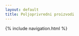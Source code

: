 ```yaml
---
layout: default
title: Poljoprivredni proizvodi
---
```

<style>
    img {
      width: 600px;
      max-width: 100%;
      height: 350px;
      object-fit: cover;
      border-radius: 15px;
      box-shadow: 0px 4px 10px rgba(0, 0, 0, 0.2);
      transition: transform 0.3s ease-in-out;
    }

    img:hover {
      transform: scale(1.05);
    }

    @media (max-width: 768px) {
      .carousel-item img {
        width: 100%;
        height: auto;
      }
    }

    .hidden-section {
    opacity: 0;
    transform: translateX(-100%);
    transition: opacity 1s ease-out, transform 1s ease-out;
  }

  .show-section {
    opacity: 0.9;
    transform: translateX(0);
  }
  </style>
{% include navigation.html %}
<section id="products" class="splide container my-5 hidden-section" aria-label="Slide Container Example">
    <h2 class="text-center mb-4">Naši proizvodi</h2>
    <div class="splide__track">
      <ul class="splide__list">
      {% for image in site.data.landing.images %}
        <li class="splide__slide text-center carousel-item">
            <img src="{{ site.baseurl }}{{ image.url }}" class="d-block mx-auto carousel-img" alt="{{ image.alt }}" data-hover="{{ site.baseurl }}{{ image.hover }}">
            <p class="mt-2 carousel-item-description">{{ image.alt }}</p>
        </li>
        {% endfor %}
      </ul>
      <div class="splide__arrows">
        <button class="splide__arrow splide__arrow--prev">
          <span class="carousel-control-prev-icon p-4" aria-hidden="true"></span>
        </button>
        <button class="splide__arrow splide__arrow--next">
          <span class="carousel-control-next-icon p-4" aria-hidden="true"></span>
        </button>
      </div>
    </div>
  </section>
<section id="contact" class="container my-5 hidden-section">
        <h2 class="text-center mb-4">{{ site.data.i18n.contact_us }}</h2>
        <div class="row">
            <div class="col-md-6">
                <iframe class="w-100" height="300" src="https://www.google.com/maps/embed?" allowfullscreen></iframe>
            </div>
            <div class="col-md-6">
                <p class="mb-2"><strong>Adresa:</strong> {{ site.data.landing.address }}</p>
                <p class="mb-2"><strong>Telefon:</strong> {{ site.data.landing.phone }}</p>
                <p class="mb-2"><strong>Email:</strong> {{ site.data.landing.email }}</p>
                <p class="mb-2"><strong>Radno vreme:</strong></p>
                <ul class="p-0">
                  {% for working_hour in site.data.landing.working_hours %}
                    <li class="py-1">{{ working_hour }}</li>
                  {% endfor %}
                </ul>
            </div>
        </div>
</section>

